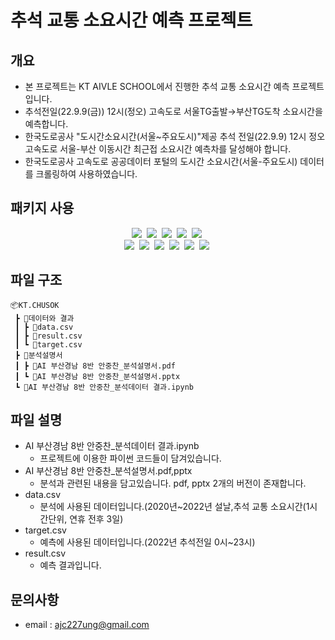 # 추석 교통 소요시간 예측 프로젝트

## 개요
* 본 프로젝트는 KT AIVLE SCHOOL에서 진행한 추석 교통 소요시간 예측 프로젝트입니다.
* 추석전일(22.9.9(금)) 12시(정오) 고속도로 서울TG출발→부산TG도착 소요시간을 예측합니다.
* 한국도로공사 "도시간소요시간(서울~주요도시)"제공 추석 전일(22.9.9) 12시 정오 고속도로 서울-부산 이동시간 최근접 소요시간 예측차를 달성해야 합니다.
* 한국도로공사 고속도로 공공데이터 포털의 도시간 소요시간(서울-주요도시) 데이터를 크롤링하여 사용하였습니다.

## 패키지 사용

<p align="center">
  <img src="https://img.shields.io/badge/pandas-150458?style=flat-square&logo=pandas&logoColor=white"/></a>&nbsp
  <img src="https://img.shields.io/badge/NumPy-013243?style=flat-square&logo=NumPy&logoColor=white"/></a>&nbsp
  <img src="https://img.shields.io/badge/SciPy-8CAAE6?style=flat-square&logo=SciPy&logoColor=white"/></a>&nbsp
  <img src="https://img.shields.io/badge/scikit-learn-F7931E?style=flat-square&logo=scikit-learn&logoColor=white"/></a>&nbsp
  <img src="https://img.shields.io/badge/JSON-000000?style=flat-square&logo=JSON&logoColor=white"/></a>&nbsp
  <br>
    <img src="https://img.shields.io/badge/-statsmodel-green"/></a>&nbsp
    <img src="https://img.shields.io/badge/%20-request-black"/></a>&nbsp
    <img src="https://img.shields.io/badge/-math-black"/></a>&nbsp
    <img src="https://img.shields.io/badge/-itertools-black"/></a>&nbsp
    <img src="https://img.shields.io/badge/-catboost-yellow"/></a>&nbsp
    <img src="https://img.shields.io/badge/-byes_opt-blueviolet"/></a>&nbsp
    
</p>

## 파일 구조
```
📦KT.CHUSOK
 ┣ 📂데이터와 결과
 ┃ ┣ 📜data.csv
 ┃ ┣ 📜result.csv
 ┃ ┗ 📜target.csv
 ┣ 📂분석설명서
 ┃ ┣ 📜AI 부산경남 8반 안중찬_분석설명서.pdf
 ┃ ┗ 📜AI 부산경남 8반 안중찬_분석설명서.pptx
 ┗ 📜AI 부산경남 8반 안중찬_분석데이터 결과.ipynb
```

## 파일 설명
- AI 부산경남 8반 안중찬_분석데이터 결과.ipynb
    - 프로젝트에 이용한 파이썬 코드들이 담겨있습니다.
- AI 부산경남 8반 안중찬_분석설명서.pdf,pptx
    - 분석과 관련된 내용을 담고있습니다. pdf, pptx 2개의 버전이 존재합니다.
- data.csv
    - 분석에 사용된 데이터입니다.(2020년~2022년 설날,추석 교통 소요시간(1시간단위, 연휴 전후 3일)
- target.csv
    - 예측에 사용된 데이터입니다.(2022년 추석전일 0시~23시)
- result.csv
    - 예측 결과입니다.

## 문의사항
* email : ajc227ung@gmail.com


